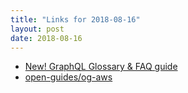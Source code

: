 ```yaml
---
title: "Links for 2018-08-16"
layout: post
date: 2018-08-16
---
```


* [New! GraphQL Glossary & FAQ guide](https://blog.apollographql.com/graphql-glossary-faq-guide-7523cf7d16ec)
* [open-guides/og-aws](https://github.com/open-guides/og-aws)
